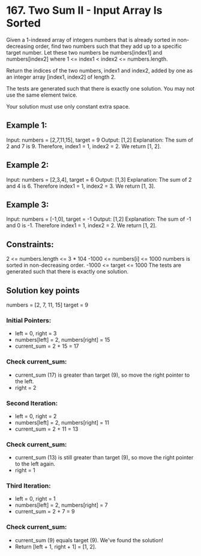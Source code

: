 # 167. Two Sum II - Input Array Is Sorted

Given a 1-indexed array of integers numbers that is already sorted in non-decreasing order, find two numbers such that they add up to a specific target number. Let these two numbers be numbers[index1] and numbers[index2] where 1 <= index1 < index2 <= numbers.length.

Return the indices of the two numbers, index1 and index2, added by one as an integer array [index1, index2] of length 2.

The tests are generated such that there is exactly one solution. You may not use the same element twice.

Your solution must use only constant extra space.

 

## Example 1:

Input: numbers = [2,7,11,15], target = 9
Output: [1,2]
Explanation: The sum of 2 and 7 is 9. Therefore, index1 = 1, index2 = 2. We return [1, 2].


## Example 2:

Input: numbers = [2,3,4], target = 6
Output: [1,3]
Explanation: The sum of 2 and 4 is 6. Therefore index1 = 1, index2 = 3. We return [1, 3].


## Example 3:

Input: numbers = [-1,0], target = -1
Output: [1,2]
Explanation: The sum of -1 and 0 is -1. Therefore index1 = 1, index2 = 2. We return [1, 2].
 

## Constraints:

2 <= numbers.length <= 3 * 104
-1000 <= numbers[i] <= 1000
numbers is sorted in non-decreasing order.
-1000 <= target <= 1000
The tests are generated such that there is exactly one solution.

## Solution key points

  numbers = [2, 7, 11, 15]
  target = 9

### Initial Pointers:

- left = 0, right = 3
- numbers[left] = 2, numbers[right] = 15
- current_sum = 2 + 15 = 17

### Check current_sum:

- current_sum (17) is greater than target (9), so move the right 
pointer to the left.
- right = 2

### Second Iteration:

- left = 0, right = 2
- numbers[left] = 2, numbers[right] = 11
- current_sum = 2 + 11 = 13

### Check current_sum:

- current_sum (13) is still greater than target (9), so move the right pointer 
to the left again.
- right = 1

### Third Iteration:

- left = 0, right = 1
- numbers[left] = 2, numbers[right] = 7
- current_sum = 2 + 7 = 9

### Check current_sum:

- current_sum (9) equals target (9). We've found the solution!
- Return [left + 1, right + 1] = [1, 2].